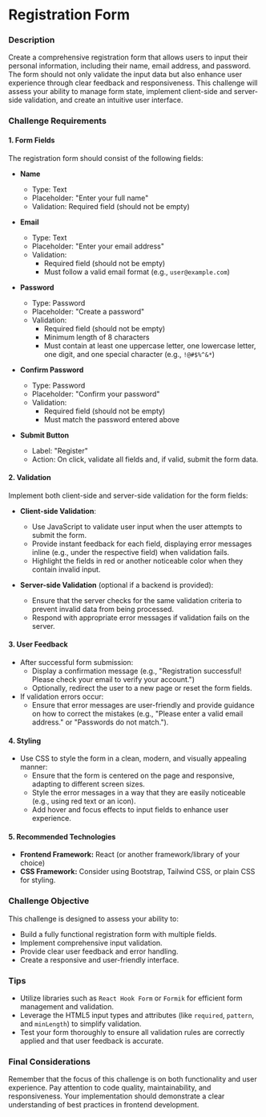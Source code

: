 # Registration Form

### Description

Create a comprehensive registration form that allows users to input their personal information, including their name, email address, and password. The form should not only validate the input data but also enhance user experience through clear feedback and responsiveness. This challenge will assess your ability to manage form state, implement client-side and server-side validation, and create an intuitive user interface.

### Challenge Requirements

#### 1. Form Fields

The registration form should consist of the following fields:

- **Name**
  - Type: Text
  - Placeholder: "Enter your full name"
  - Validation: Required field (should not be empty)
- **Email**
  - Type: Text
  - Placeholder: "Enter your email address"
  - Validation:
    - Required field (should not be empty)
    - Must follow a valid email format (e.g., `user@example.com`)
- **Password**

  - Type: Password
  - Placeholder: "Create a password"
  - Validation:
    - Required field (should not be empty)
    - Minimum length of 8 characters
    - Must contain at least one uppercase letter, one lowercase letter, one digit, and one special character (e.g., `!@#$%^&*`)

- **Confirm Password**

  - Type: Password
  - Placeholder: "Confirm your password"
  - Validation:
    - Required field (should not be empty)
    - Must match the password entered above

- **Submit Button**
  - Label: "Register"
  - Action: On click, validate all fields and, if valid, submit the form data.

#### 2. Validation

Implement both client-side and server-side validation for the form fields:

- **Client-side Validation**:

  - Use JavaScript to validate user input when the user attempts to submit the form.
  - Provide instant feedback for each field, displaying error messages inline (e.g., under the respective field) when validation fails.
  - Highlight the fields in red or another noticeable color when they contain invalid input.

- **Server-side Validation** (optional if a backend is provided):
  - Ensure that the server checks for the same validation criteria to prevent invalid data from being processed.
  - Respond with appropriate error messages if validation fails on the server.

#### 3. User Feedback

- After successful form submission:
  - Display a confirmation message (e.g., "Registration successful! Please check your email to verify your account.")
  - Optionally, redirect the user to a new page or reset the form fields.
- If validation errors occur:
  - Ensure that error messages are user-friendly and provide guidance on how to correct the mistakes (e.g., "Please enter a valid email address." or "Passwords do not match.").

#### 4. Styling

- Use CSS to style the form in a clean, modern, and visually appealing manner:
  - Ensure that the form is centered on the page and responsive, adapting to different screen sizes.
  - Style the error messages in a way that they are easily noticeable (e.g., using red text or an icon).
  - Add hover and focus effects to input fields to enhance user experience.

#### 5. Recommended Technologies

- **Frontend Framework:** React (or another framework/library of your choice)
- **CSS Framework:** Consider using Bootstrap, Tailwind CSS, or plain CSS for styling.

### Challenge Objective

This challenge is designed to assess your ability to:

- Build a fully functional registration form with multiple fields.
- Implement comprehensive input validation.
- Provide clear user feedback and error handling.
- Create a responsive and user-friendly interface.

### Tips

- Utilize libraries such as `React Hook Form` or `Formik` for efficient form management and validation.
- Leverage the HTML5 input types and attributes (like `required`, `pattern`, and `minLength`) to simplify validation.
- Test your form thoroughly to ensure all validation rules are correctly applied and that user feedback is accurate.

### Final Considerations

Remember that the focus of this challenge is on both functionality and user experience. Pay attention to code quality, maintainability, and responsiveness. Your implementation should demonstrate a clear understanding of best practices in frontend development.
